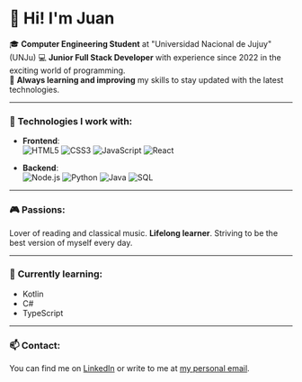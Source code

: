# 👋 Hi! I'm Juan

🎓 **Computer Engineering Student** at "Universidad Nacional de Jujuy" (UNJu)
💻 **Junior Full Stack Developer** with experience since 2022 in the exciting world of programming.  
🚀 **Always learning and improving** my skills to stay updated with the latest technologies.

---

### 🚀 **Technologies I work with:**

- **Frontend**:  
  ![HTML5](https://img.shields.io/badge/-HTML5-E34F26?style=flat&logo=html5&logoColor=white)
  ![CSS3](https://img.shields.io/badge/-CSS3-1572B6?style=flat&logo=css3&logoColor=white)
  ![JavaScript](https://img.shields.io/badge/-JavaScript-F7DF1E?style=flat&logo=javascript&logoColor=black)
  ![React](https://img.shields.io/badge/-React-61DAFB?style=flat&logo=react&logoColor=black)

- **Backend**:  
  ![Node.js](https://img.shields.io/badge/-Node.js-339933?style=flat&logo=node.js&logoColor=white)
  ![Python](https://img.shields.io/badge/-Python-3776AB?style=flat&logo=python&logoColor=white)
  ![Java](https://img.shields.io/badge/-Java-007396?style=flat&logo=java&logoColor=white)
  ![SQL](https://img.shields.io/badge/-SQL-4479A1?style=flat&logo=MySQL&logoColor=white)

---

### 🎮 **Passions:**

Lover of reading and classical music. **Lifelong learner**. Striving to be the best version of myself every day.

---

### 🌱 **Currently learning:**

- Kotlin
- C#
- TypeScript

---

### 📫 **Contact:**

You can find me on [LinkedIn](https://www.linkedin.com/in/juan-jos%C3%A9-villalobos-b98741265/) or write to me at [my personal email](mailto:juanjosevillalobos.19@gmail.com).
